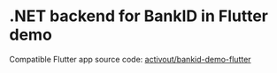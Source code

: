 # .NET backend for BankID in Flutter demo

Compatible Flutter app source code: 
[activout/bankid-demo-flutter](https://github.com/activout/bankid-demo-flutter)

